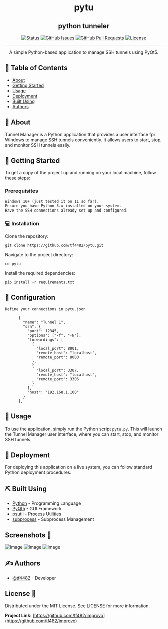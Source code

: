 <h1 align="center">pytu</h1>
<h2 align="center">python tunneler</h1>

<div align="center">

[![Status](https://img.shields.io/badge/status-active-success.svg)]()
[![GitHub Issues](https://img.shields.io/github/issues/kylelobo/The-Documentation-Compendium.svg)](https://github.com/kylelobo/The-Documentation-Compendium/issues)
[![GitHub Pull Requests](https://img.shields.io/github/issues-pr/kylelobo/The-Documentation-Compendium.svg)](https://github.com/kylelobo/The-Documentation-Compendium/pulls)
[![License](https://img.shields.io/badge/license-MIT-blue.svg)](/LICENSE)

</div>

---

<p align="center"> A simple Python-based application to manage SSH tunnels using PyQt5. </p>

## 📝 Table of Contents

- [About](#about)
- [Getting Started](#getting_started)
- [Usage](#usage)
- [Deployment](#deployment)
- [Built Using](#built_using)
- [Authors](#authors)

## 🧐 About <a name = "about"></a>

Tunnel Manager is a Python application that provides a user interface fpr WIndows to manage SSH tunnels conveniently. It allows users to start, stop, and monitor SSH tunnels easily.

## 🏁 Getting Started <a name = "getting_started"></a>

To get a copy of the project up and running on your local machine, follow these steps:

### Prerequisites

```
Windows 10+ (just tested it on 11 so far).
Ensure you have Python 3.x installed on your system.
Have the SSH connections already set up and configured.
```


### 💻 Installation

Clone the repository:

```
git clone https://github.com/tf4482/pytu.git
```

Navigate to the project directory:

```
cd pytu
```

Install the required dependencies:

```
pip install -r requirements.txt
```

## 🔧 Configuration

```
Define your connections in pytu.json

      {
        "name": "Tunnel 1",
        "ssh": {
          "port": 12345,
          "options": ["-f", "-N"],
          "forwardings": [
            {
              "local_port": 8001,
              "remote_host": "localhost",
              "remote_port": 8000
            },
            {
              "local_port": 3307,
              "remote_host": "localhost",
              "remote_port": 3306
            }
          ],
          "host": "192.168.1.100"
        }
      },
```

## 🎈 Usage <a name="usage"></a>

To use the application, simply run the Python script `pytu.py`. This will launch the Tunnel Manager user interface, where you can start, stop, and monitor SSH tunnels.

## 🚀 Deployment <a name = "deployment"></a>

For deploying this application on a live system, you can follow standard Python deployment procedures.

## ⛏️ Built Using <a name = "built_using"></a>

- [Python](https://www.python.org/) - Programming Language
- [PyQt5](https://riverbankcomputing.com/software/pyqt/intro) - GUI Framework
- [psutil](https://github.com/giampaolo/psutil) - Process Utilities
- [subprocess](https://docs.python.org/3/library/subprocess.html) - Subprocess Management

## Screenshots 📸

![image](https://github.com/tf4482/pytu/assets/107394980/f3608356-9db6-4972-8fa2-b6b215f068db) ![image](https://github.com/tf4482/pytu/assets/107394980/f8b3e71e-66b2-4630-82ae-74e1e3ef4dac) ![image](https://github.com/tf4482/pytu/assets/107394980/937a0524-04b0-4537-95db-7e5d41a8e73d)

## ✍️ Authors <a name = "authors"></a>

- [@tf4482](https://github.com/tf4482) - Developer

## License 📜

Distributed under the MIT License. See LICENSE for more information.

**Project Link:** [https://github.com/tf482/improvo](https://github.com/tf482/improvo)

